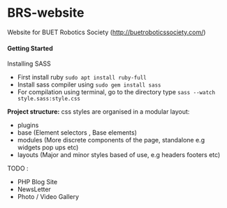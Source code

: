 # BRS-website
Website for BUET Robotics Society  (http://buetroboticssociety.com/)


#### Getting Started
Installing SASS
- First install ruby `sudo apt install ruby-full`
- Install sass compiler using `sudo gem install sass`
- For compilation using terminal, go to the directory type `sass --watch style.sass:style.css`

**Project structure:**
css styles are organised in a modular layout:
- plugins
- base (Element selectors , Base elements)
- modules (More discrete components of the page, standalone e.g widgets pop ups etc)
- layouts (Major and minor styles based of use, e.g headers footers etc)

TODO :

- PHP Blog Site
- NewsLetter
- Photo / Video Gallery